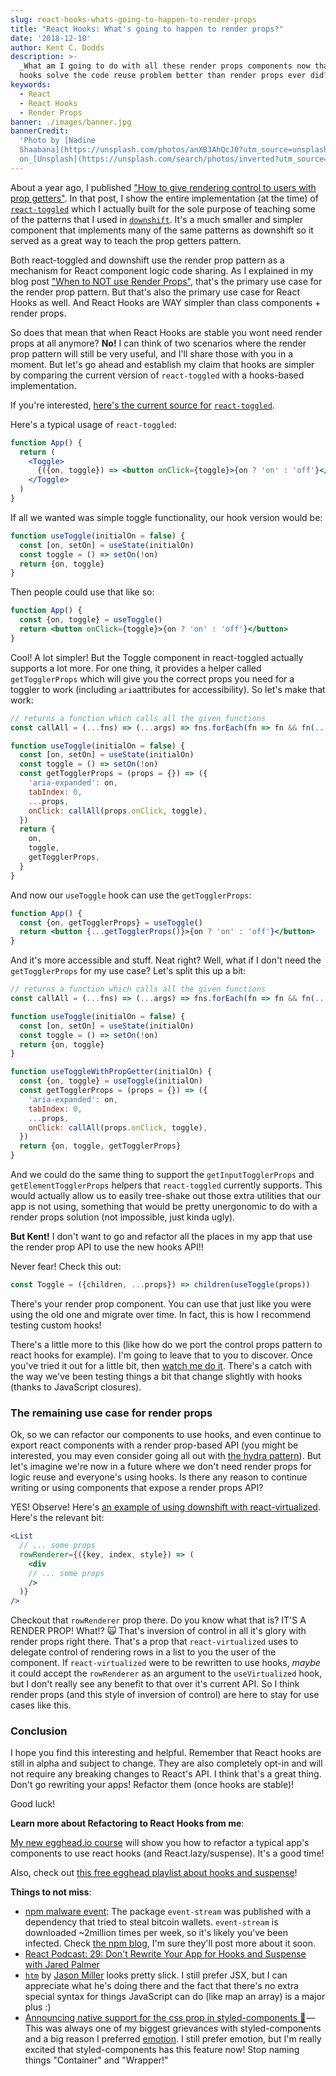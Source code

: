 ```yaml
---
slug: react-hooks-whats-going-to-happen-to-render-props
title: "React Hooks: What's going to happen to render props?"
date: '2018-12-10'
author: Kent C. Dodds
description: >-
  _What am I going to do with all these render props components now that react
  hooks solve the code reuse problem better than render props ever did?_
keywords:
  - React
  - React Hooks
  - Render Props
banner: ./images/banner.jpg
bannerCredit:
  'Photo by [Nadine
  Shaabana](https://unsplash.com/photos/anXB3AhQcJ0?utm_source=unsplash&utm_medium=referral&utm_content=creditCopyText)
  on_[Unsplash](https://unsplash.com/search/photos/inverted?utm_source=unsplash&utm_medium=referral&utm_content=creditCopyText)'
---
```


About a year ago, I published
["How to give rendering control to users with prop getters"](https://blog.kentcdodds.com/how-to-give-rendering-control-to-users-with-prop-getters-549eaef76acf).
In that post, I show the entire implementation (at the time) of
[`react-toggled`](https://github.com/kentcdodds/react-toggled) which I actually
built for the sole purpose of teaching some of the patterns that I used in
[`downshift`](https://github.com/paypal/downshift). It's a much smaller and
simpler component that implements many of the same patterns as downshift so it
served as a great way to teach the prop getters pattern.

Both react-toggled and downshift use the render prop pattern as a mechanism for
React component logic code sharing. As I explained in my blog post
["When to NOT use Render Props"](https://blog.kentcdodds.com/when-to-not-use-render-props-5397bbeff746),
that's the primary use case for the render prop pattern. But that's also the
primary use case for React Hooks as well. And React Hooks are WAY simpler than
class components + render props.

So does that mean that when React Hooks are stable you wont need render props at
all anymore? **No!** I can think of two scenarios where the render prop pattern
will still be very useful, and I'll share those with you in a moment. But let's
go ahead and establish my claim that hooks are simpler by comparing the current
version of `react-toggled` with a hooks-based implementation.

If you're interested,
[here's the current source for](https://github.com/kentcdodds/react-toggled/blob/8452a1f2a4ec7b64588cd8c9812e0faf8deb0271/src/index.js)
[`react-toggled`](https://github.com/kentcdodds/react-toggled/blob/8452a1f2a4ec7b64588cd8c9812e0faf8deb0271/src/index.js).

Here's a typical usage of `react-toggled`:

```jsx
function App() {
  return (
    <Toggle>
      {({on, toggle}) => <button onClick={toggle}>{on ? 'on' : 'off'}</button>}
    </Toggle>
  )
}
```

If all we wanted was simple toggle functionality, our hook version would be:

```js
function useToggle(initialOn = false) {
  const [on, setOn] = useState(initialOn)
  const toggle = () => setOn(!on)
  return {on, toggle}
}
```

Then people could use that like so:

```jsx
function App() {
  const {on, toggle} = useToggle()
  return <button onClick={toggle}>{on ? 'on' : 'off'}</button>
}
```

Cool! A lot simpler! But the Toggle component in react-toggled actually supports
a lot more. For one thing, it provides a helper called `getTogglerProps` which
will give you the correct props you need for a toggler to work (including
`aria`attributes for accessibility). So let's make that work:

```js
// returns a function which calls all the given functions
const callAll = (...fns) => (...args) => fns.forEach(fn => fn && fn(...args))

function useToggle(initialOn = false) {
  const [on, setOn] = useState(initialOn)
  const toggle = () => setOn(!on)
  const getTogglerProps = (props = {}) => ({
    'aria-expanded': on,
    tabIndex: 0,
    ...props,
    onClick: callAll(props.onClick, toggle),
  })
  return {
    on,
    toggle,
    getTogglerProps,
  }
}
```

And now our `useToggle` hook can use the `getTogglerProps`:

```jsx
function App() {
  const {on, getTogglerProps} = useToggle()
  return <button {...getTogglerProps()}>{on ? 'on' : 'off'}</button>
}
```

And it's more accessible and stuff. Neat right? Well, what if I don't need the
`getTogglerProps` for my use case? Let's split this up a bit:

```js
// returns a function which calls all the given functions
const callAll = (...fns) => (...args) => fns.forEach(fn => fn && fn(...args))

function useToggle(initialOn = false) {
  const [on, setOn] = useState(initialOn)
  const toggle = () => setOn(!on)
  return {on, toggle}
}

function useToggleWithPropGetter(initialOn) {
  const {on, toggle} = useToggle(initialOn)
  const getTogglerProps = (props = {}) => ({
    'aria-expanded': on,
    tabIndex: 0,
    ...props,
    onClick: callAll(props.onClick, toggle),
  })
  return {on, toggle, getTogglerProps}
}
```

And we could do the same thing to support the `getInputTogglerProps` and
`getElementTogglerProps` helpers that `react-toggled` currently supports. This
would actually allow us to easily tree-shake out those extra utilities that our
app is not using, something that would be pretty unergonomic to do with a render
props solution (not impossible, just kinda ugly).

**But Kent!** I don't want to go and refactor all the places in my app that use
the render prop API to use the new hooks API!!

Never fear! Check this out:

```js
const Toggle = ({children, ...props}) => children(useToggle(props))
```

There's your render prop component. You can use that just like you were using
the old one and migrate over time. In fact, this is how I recommend testing
custom hooks!

There's a little more to this (like how do we port the control props pattern to
react hooks for example). I'm going to leave that to you to discover. Once
you've tried it out for a little bit, then
[watch me do it](https://www.youtube.com/watch?v=_eVyLVFlSQk&list=PLV5CVI1eNcJgCrPH_e6d57KRUTiDZgs0u).
There's a catch with the way we've been testing things a bit that change
slightly with hooks (thanks to JavaScript closures).

### The remaining use case for render props

Ok, so we can refactor our components to use hooks, and even continue to export
react components with a render prop-based API (you might be interested, you may
even consider going all out with
[the hydra pattern](https://americanexpress.io/hydra/)). But let's imagine we're
now in a future where we don't need render props for logic reuse and everyone's
using hooks. Is there any reason to continue writing or using components that
expose a render props API?

YES! Observe! Here's
[an example of using downshift with react-virtualized](https://github.com/paypal/downshift/blob/9b3467dce2be59832765277570857de5679d8392/stories/examples/windowing-with-react-virtualized.js).
Here's the relevant bit:

```jsx
<List
  // ... some props
  rowRenderer={({key, index, style}) => (
    <div
    // ... some props
    />
  )}
/>
```

Checkout that `rowRenderer` prop there. Do you know what that is? IT'S A RENDER
PROP! What!? 🙀 That's inversion of control in all it's glory with render props
right there. That's a prop that `react-virtualized` uses to delegate control of
rendering rows in a list to you the user of the component. If
`react-virtualized` were to be rewritten to use hooks, _maybe_ it could accept
the `rowRenderer` as an argument to the `useVirtualized` hook, but I don't
really see any benefit to that over it's current API. So I think render props
(and this style of inversion of control) are here to stay for use cases like
this.

### Conclusion

I hope you find this interesting and helpful. Remember that React hooks are
still in alpha and subject to change. They are also completely opt-in and will
not require any breaking changes to React's API. I think that's a great thing.
Don't go rewriting your apps! Refactor them (once hooks are stable)!

Good luck!

**Learn more about Refactoring to React Hooks from me**:

[My new egghead.io course](blog/introducing-a-new-course-simplify-react-apps-with-react-hooks-and-suspense)
will show you how to refactor a typical app's components to use react hooks (and
React.lazy/suspense). It's a good time!

Also, check out
[this free egghead playlist about hooks and suspense](http://kcd.im/hooks-and-suspense)!

**Things to not miss**:

- [npm malware event](https://github.com/dominictarr/event-stream/issues/116):
  The package `event-stream` was published with a dependency that tried to steal
  bitcoin wallets. `event-stream` is downloaded ~2million times per week, so
  it's likely you've been infected. Check
  [the npm blog](https://blog.npmjs.org/), I'm sure they'll post more about it
  soon.
- [React Podcast: 29: Don't Rewrite Your App for Hooks and Suspense with Jared Palmer](https://reactpodcast.simplecast.fm/29)
- [`htm`](https://github.com/developit/htm) by
  [Jason Miller](https://twitter.com/_developit/status/1065026506068504577)
  looks pretty slick. I still prefer JSX, but I can appreciate what he's doing
  there and the fact that there's no extra special syntax for things JavaScript
  can do (like map an array) is a major plus :)
- [Announcing native support for the css prop in styled-components 🎉](https://medium.com/styled-components/announcing-native-support-for-the-css-prop-in-styled-components-245ca5252feb) — This
  was always one of my biggest grievances with styled-components and a big
  reason I preferred [emotion](https://emotion.sh/). I still prefer emotion, but
  I'm really excited that styled-components has this feature now! Stop naming
  things "Container" and "Wrapper!"
